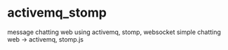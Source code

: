# activemq_stomp
message chatting web using activemq, stomp, websocket
simple chatting web -> activemq, stomp.js
